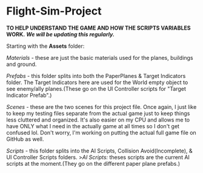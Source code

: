 # Flight-Sim-Project

**TO HELP UNDERSTAND THE GAME AND HOW THE SCRIPTS VARIABLES WORK.** 
***We will be updating this regularly.***

Starting with the **Assets** folder:
  
  *Materials* - these are just the basic materials used for the planes, buildings and ground.
  
  *Prefabs* - this folder splits into both the PaperPlanes & Target Indicators folder. The Target Indicators here are used for the World empty object to see enemy/ally planes.(These go on the UI Controller scripts for "Target Indicator Prefab".)
  
  *Scenes* - these are the two scenes for this project file. Once again, I just like to keep my testing files separate from the actual game just to keep things less cluttered and organized. It's also easier on my CPU and allows me to have ONLY what I need in the actually game at all times so I don't get confused lol. Don't worry, I'm working on putting the actual full game file on GitHub as well.
  
  *Scripts* - this folder splits into the AI Scripts, Collision Avoid(Incomplete), & UI Controller Scripts folders.
    >*AI Scripts:* theses scripts are the current AI scripts at the moment.(They go on the different paper plane prefabs.)
